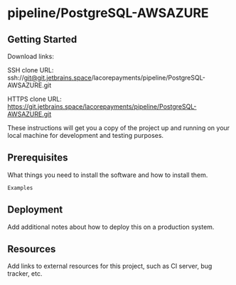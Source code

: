 # pipeline/PostgreSQL-AWSAZURE



## Getting Started

Download links:

SSH clone URL: ssh://git@git.jetbrains.space/lacorepayments/pipeline/PostgreSQL-AWSAZURE.git

HTTPS clone URL: https://git.jetbrains.space/lacorepayments/pipeline/PostgreSQL-AWSAZURE.git



These instructions will get you a copy of the project up and running on your local machine for development and testing purposes.

## Prerequisites

What things you need to install the software and how to install them.

```
Examples
```

## Deployment

Add additional notes about how to deploy this on a production system.

## Resources

Add links to external resources for this project, such as CI server, bug tracker, etc.
